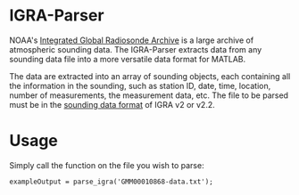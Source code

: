 # IGRA-Parser
NOAA's [Integrated Global Radiosonde Archive](https://www.ncei.noaa.gov/products/weather-balloon/integrated-global-radiosonde-archive) is a large archive of atmospheric sounding data. The IGRA-Parser extracts data from any sounding data file into a more versatile data format for MATLAB. 

The data are extracted into an array of sounding objects, each containing all the information in the sounding, such as station ID, date, time, location, number of measurements, the measurement data, etc. The file to be parsed must be in the [sounding data format](https://www.ncei.noaa.gov/data/integrated-global-radiosonde-archive/doc/igra2-data-format.txt) of IGRA v2 or v2.2.

# Usage
Simply call the function on the file you wish to parse:
```
exampleOutput = parse_igra('GMM00010868-data.txt');
```
